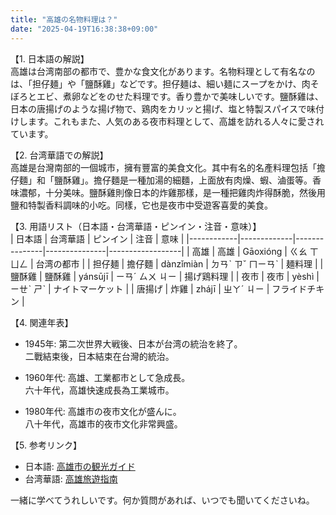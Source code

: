 ```yaml
---
title: "高雄の名物料理は？"
date: "2025-04-19T16:38:38+09:00"
---
```


【1. 日本語の解説】  
高雄は台湾南部の都市で、豊かな食文化があります。名物料理として有名なのは、「担仔麺」や「鹽酥雞」などです。担仔麺は、細い麺にスープをかけ、肉そぼろとエビ、煮卵などをのせた料理です。香り豊かで美味しいです。鹽酥雞は、日本の唐揚げのような揚げ物で、鶏肉をカリッと揚げ、塩と特製スパイスで味付けします。これもまた、人気のある夜市料理として、高雄を訪れる人々に愛されています。

【2. 台湾華語での解説】  
高雄是台灣南部的一個城市，擁有豐富的美食文化。其中有名的名產料理包括「擔仔麵」和「鹽酥雞」。擔仔麵是一種加湯的細麵，上面放有肉燥、蝦、滷蛋等。香味濃郁，十分美味。鹽酥雞則像日本的炸雞那樣，是一種把雞肉炸得酥脆，然後用鹽和特製香料調味的小吃。同樣，它也是夜市中受遊客喜愛的美食。

【3. 用語リスト（日本語・台湾華語・ピンイン・注音・意味）】  
| 日本語     | 台湾華語    | ピンイン      | 注音          | 意味             |
|------------|-------------|---------------|---------------|------------------|
| 高雄       | 高雄        | Gāoxióng     | ㄍㄠ ㄒㄩㄥ     | 台湾の都市       |
| 担仔麺     | 擔仔麵      | dànzǐmiàn    | ㄉㄢˋ ㄗˇ ㄇㄧㄢˋ | 麺料理           |
| 鹽酥雞     | 鹽酥雞      | yánsūjī      | ㄧㄢˊ ㄙㄨ ㄐㄧ  | 揚げ鶏料理       |
| 夜市       | 夜市        | yèshì        | ㄧㄝˋ ㄕˋ      | ナイトマーケット |
| 唐揚げ     | 炸雞        | zhájī        | ㄓㄚˊ ㄐㄧ     | フライドチキン   |

【4. 関連年表】  
- 1945年: 第二次世界大戦後、日本が台湾の統治を終了。  
  二戰結束後，日本結束在台灣的統治。

- 1960年代: 高雄、工業都市として急成長。  
  六十年代，高雄快速成長為工業城市。

- 1980年代: 高雄市の夜市文化が盛んに。  
  八十年代，高雄市的夜市文化非常興盛。

【5. 参考リンク】  
- 日本語: [高雄市の観光ガイド](https://www.japan.travel/ja/jp/destinations/taiwan/kaohsiung/)
- 台湾華語: [高雄旅遊指南](https://www.travel.taipei/zh-tw)

一緒に学べてうれしいです。何か質問があれば、いつでも聞いてくださいね。